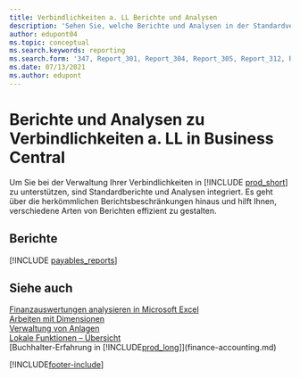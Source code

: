 ```yaml
---
title: Verbindlichkeiten a. LL Berichte und Analysen
description: 'Sehen Sie, welche Berichte und Analysen in der Standardversion von Business Central verfügbar sind, damit Sie den Überblick über Ihre Verbindlichkeiten behalten.'
author: edupont04
ms.topic: conceptual
ms.search.keywords: reporting
ms.search.form: '347, Report_301, Report_304, Report_305, Report_312, Report_317, Report_319, Report_321, Report_322, Report_329'
ms.date: 07/13/2021
ms.author: edupont
---
```

# <a name="accounts-payable-reports-and-analytics-in-business-central" />Berichte und Analysen zu Verbindlichkeiten a. LL in Business Central

Um Sie bei der Verwaltung Ihrer Verbindlichkeiten in [!INCLUDE [prod_short](includes/prod_short.md)] zu unterstützen, sind Standardberichte und Analysen integriert. Es geht über die herkömmlichen Berichtsbeschränkungen hinaus und hilft Ihnen, verschiedene Arten von Berichten effizient zu gestalten.  

## <a name="reports" />Berichte
[!INCLUDE [payables_reports](includes/payables-reports-include.md)]


## <a name="see-also" />Siehe auch

[Finanzauswertungen analysieren in Microsoft Excel](finance-analyze-excel.md)  
[Arbeiten mit Dimensionen](finance-dimensions.md)  
[Verwaltung von Anlagen](fa-manage.md)  
[Lokale Funktionen – Übersicht](about-localization.md)  
[Buchhalter-Erfahrung in [!INCLUDE[prod_long](includes/prod_long.md)]](finance-accounting.md)  


[!INCLUDE[footer-include](includes/footer-banner.md)]

